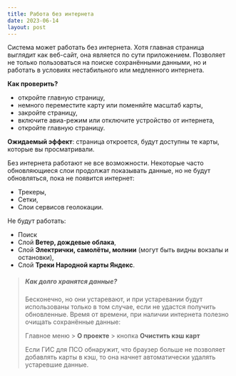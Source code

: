 ```yaml
---
title: Работа без интернета
date: 2023-06-14
layout: post
---
```


Система может работать без интернета. Хотя главная страница выглядит как веб-сайт, она является по сути приложением. Позволяет не только пользоваться на поиске сохранёнными данными, но и работать в условиях нестабильного или медленного интернета.

**Как проверить?**
- откройте главную страницу,
- немного перемеcтите карту или поменяйте масштаб карты,
- закройте страницу,
- включите авиа-режим или отключите устройство от интернета,
- откройте главную страницу.

**Ожидаемый эффект**: страница откроется, будут доступны те карты, которые вы просматривали.

Без интернета работают не все возможности. Некоторые часто обновляющиеся слои продолжат показывать данные, но не будут обновляться, пока не появится интернет:
- Трекеры,
- Сетки,
- Слои сервисов геолокации.

Не будут работать:
- Поиск
- Слой **Ветер, дождевые облака**,
- Слой **Электрички, самолёты, молнии** (могут быть видны вокзалы и остановки),
- Слой **Треки Народной карты Яндекс**.

> ##### Как долго хранятся данные?
> Бесконечно, но они устаревают, и при устаревании будут использованы только в том случае, если не удастся получить обновленные. Время от времени, при наличии интернета полезно очищать сохранённые данные:
> 
> Главное меню > **О проекте** > кнопка **Очистить кэш карт**
> 
> Если ГИС для ПСО обнаружит, что браузер больше не позволяет добавлять карты в кэш, то она начнет автоматически удалять устаревшие данные.
